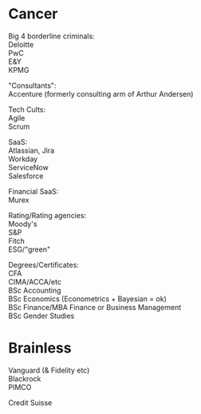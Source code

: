 # Cancer
Big 4 borderline criminals: <br>
Deloitte<br>
PwC<br>
E&Y <br>
KPMG <br>

"Consultants":<br>
Accenture (formerly consulting arm of Arthur Andersen)<br>

Tech Cults: <br>
Agile <br>
Scrum <br>

SaaS: <br>
Atlassian, Jira<br>
Workday<br>
ServiceNow<br>
Salesforce<br>

Financial SaaS: <br>
Murex<br>

Rating/Rating agencies: <br>
Moody's<br>
S&P<br>
Fitch <br>
ESG/"green"<br>

Degrees/Certificates: <br>
CFA <br>
CIMA/ACCA/etc<br>
BSc Accounting <br>
BSc Economics (Econometrics + Bayesian = ok)<br>
BSc Finance/MBA Finance or Business Management <br>
BSc Gender Studies <br>

# Brainless<br>

Vanguard (& Fidelity etc)<br>
Blackrock<br>
PIMCO<br>

Credit Suisse <br>

